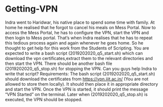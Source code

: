 # Getting-VPN

Indra went to Haridwar, his native place to spend some time with family. At
home he realised that he forgot to cancel his meals on Mess Portal. Now to
access the Mess Portal, he has to configure the VPN, start the VPN and then
login to Mess portal. That’s when Indra realises that he has to repeat this tedious
process again and again whenever he goes home. So he thought to get help for
this work from the Students of Scripting.
You are expected to write a bash script (2019202020_q5_start.sh) which can
download the vpn certificates,extract them to the relevant directories and then
start the VPN.
There should be another bash file (2019202020_q5_stop.sh) for stopping the
VPN.
Can you guys help Indra to write that script?
Requirements:
The bash script (2019202020_q5_start.sh) should download the certificates from
https://vpn.iiit.ac.in/ (You are not allowed to store them locally).
It should then place it in appropriate directory and start the VPN. Once the VPN
is started, it should print the message “VPN Started” on the terminal.
Later when (2019202020_q5_stop.sh) is executed, the VPN should be stopped.
